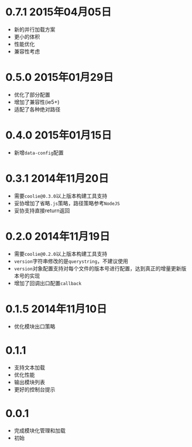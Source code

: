 # 0.7.1 2015年04月05日
- 新的并行加载方案
- 更小的体积
- 性能优化
- 兼容性考虑

# 0.5.0 2015年01月29日
- 优化了部分配置
- 增加了兼容性(ie5+)
- 适配了各种绝对路径


# 0.4.0 2015年01月15日
- 新增`data-config`配置


# 0.3.1 2014年11月20日
- 需要`coolie@0.3.0`以上版本构建工具支持
- 妥协增加了省略`.js`策略，路径策略参考`NodeJS`
- 妥协支持直接return返回


# 0.2.0 2014年11月19日
- 需要`coolie@0.2.0`以上版本构建工具支持
- `version`字符串修改的是`querystring`，不建议使用
- `version`对象配置支持对每个文件的版本号进行配置，达到真正的增量更新版本号的实现
- 增加了回调出口配置`callback`


# 0.1.5 2014年11月10日
- 优化模块出口策略


# 0.1.1
- 支持文本加载
- 优化性能
- 输出模块列表
- 更好的控制台提示


# 0.0.1
- 完成模块化管理和加载
- 初始
